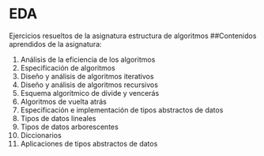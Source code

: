 # EDA
Ejercicios resueltos de la asignatura estructura de algoritmos
##Contenidos aprendidos de la asignatura:

1. Análisis de la eficiencia de los algoritmos
2. Especificación de algoritmos
3. Diseño y análisis de algoritmos iterativos
4. Diseño y análisis de algoritmos recursivos
5. Esquema algorítmico de divide y vencerás
6. Algoritmos de vuelta atrás
7. Especificación e implementación de tipos abstractos de datos
8. Tipos de datos lineales
9. Tipos de datos arborescentes
10. Diccionarios
11. Aplicaciones de tipos abstractos de datos
